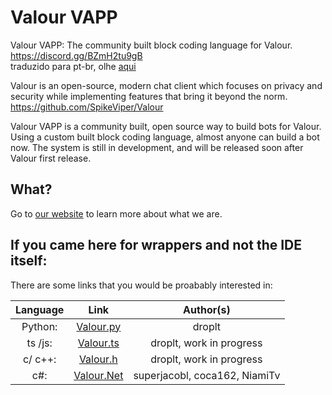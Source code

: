 # Valour VAPP

Valour VAPP: The community built block coding language for Valour. https://discord.gg/BZmH2tu9gB  
traduzido para pt-br, olhe [aqui](README_PT.md)

Valour is an open-source, modern chat client which focuses on privacy and security while implementing features that bring it beyond the norm.
https://github.com/SpikeViper/Valour

Valour VAPP is a community built, open source way to build bots for Valour. Using a custom built block coding language, almost anyone can build a bot now. The system is still in development, and will be released soon after Valour first release.

## What?
Go to [our website](https://sentyfunball.github.io/valour-vapp/) to learn more about what we are.

## If you came here for wrappers and not the IDE itself:

There are some links that you would be proabably interested in:

| Language | Link | Author(s) |
| :-: | :-: | :-:
|Python: | [Valour.py](https://github.com/drop-lt/Valour.py)        | droplt |
|ts /js: | [Valour.ts](https://github.com/drop-lt/Valour.ts)        | droplt, work in progress |
|c/ c++: | [Valour.h](https://github.com/drop-lt/Valour.h)          | droplt, work in progress |
|c#:     | [Valour.Net](https://github.com/superjacobl/Valour.Net) | superjacobl, coca162, NiamiTv |

